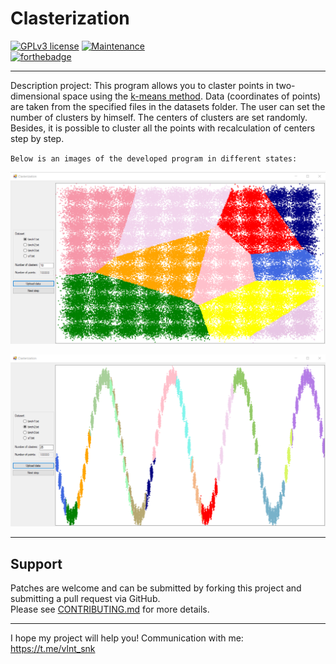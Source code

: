 # Clasterization

 [![GPLv3 license](https://img.shields.io/badge/License-GPLv3-blue.svg)](http://perso.crans.org/besson/LICENSE.html)
 [![Maintenance](https://img.shields.io/badge/Maintained%3F-no-red.svg)](https://GitHub.com/Naereen/StrapDown.js/graphs/commit-activity)  
 [![forthebadge](https://forthebadge.com/images/badges/made-with-c-sharp.svg)](https://forthebadge.com)

---
 
Description project: This program allows you to claster points in two-dimensional space using the [k-means method](https://en.wikipedia.org/wiki/K-means_clustering).
Data (coordinates of points) are taken from the specified files in the datasets folder. 
The user can set the number of clusters by himself. The centers of clusters are set randomly. 
Besides, it is possible to cluster all the points with recalculation of centers step by step.
  
  
`Below is an images of the developed program in different states:`

<p align="center">
  <img src="https://github.com/SValentyn/Clasterization/blob/master/Images/1.png">
</p>
<p align="center">
  <img src="https://github.com/SValentyn/Clasterization/blob/master/Images/2.png">
</p>

---

## Support

Patches are welcome and can be submitted by forking this project and submitting a pull request via GitHub.  
Please see [CONTRIBUTING.md](../master/CONTRIBUTING.md) for more details.

---  

I hope my project will help you! Communication with me: https://t.me/vlnt_snk

